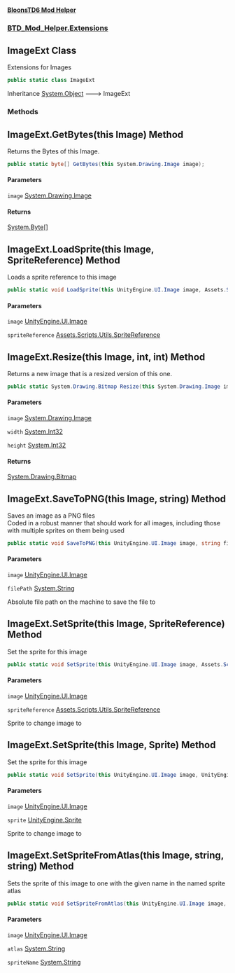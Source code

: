 #### [BloonsTD6 Mod Helper](README.md 'README')
### [BTD_Mod_Helper.Extensions](README.md#BTD_Mod_Helper.Extensions 'BTD_Mod_Helper.Extensions')

## ImageExt Class

Extensions for Images

```csharp
public static class ImageExt
```

Inheritance [System.Object](https://docs.microsoft.com/en-us/dotnet/api/System.Object 'System.Object') &#129106; ImageExt
### Methods

<a name='BTD_Mod_Helper.Extensions.ImageExt.GetBytes(thisSystem.Drawing.Image)'></a>

## ImageExt.GetBytes(this Image) Method

Returns the Bytes of this Image.

```csharp
public static byte[] GetBytes(this System.Drawing.Image image);
```
#### Parameters

<a name='BTD_Mod_Helper.Extensions.ImageExt.GetBytes(thisSystem.Drawing.Image).image'></a>

`image` [System.Drawing.Image](https://docs.microsoft.com/en-us/dotnet/api/System.Drawing.Image 'System.Drawing.Image')

#### Returns
[System.Byte](https://docs.microsoft.com/en-us/dotnet/api/System.Byte 'System.Byte')[[]](https://docs.microsoft.com/en-us/dotnet/api/System.Array 'System.Array')

<a name='BTD_Mod_Helper.Extensions.ImageExt.LoadSprite(thisUnityEngine.UI.Image,Assets.Scripts.Utils.SpriteReference)'></a>

## ImageExt.LoadSprite(this Image, SpriteReference) Method

Loads a sprite reference to this image

```csharp
public static void LoadSprite(this UnityEngine.UI.Image image, Assets.Scripts.Utils.SpriteReference spriteReference);
```
#### Parameters

<a name='BTD_Mod_Helper.Extensions.ImageExt.LoadSprite(thisUnityEngine.UI.Image,Assets.Scripts.Utils.SpriteReference).image'></a>

`image` [UnityEngine.UI.Image](https://docs.microsoft.com/en-us/dotnet/api/UnityEngine.UI.Image 'UnityEngine.UI.Image')

<a name='BTD_Mod_Helper.Extensions.ImageExt.LoadSprite(thisUnityEngine.UI.Image,Assets.Scripts.Utils.SpriteReference).spriteReference'></a>

`spriteReference` [Assets.Scripts.Utils.SpriteReference](https://docs.microsoft.com/en-us/dotnet/api/Assets.Scripts.Utils.SpriteReference 'Assets.Scripts.Utils.SpriteReference')

<a name='BTD_Mod_Helper.Extensions.ImageExt.Resize(thisSystem.Drawing.Image,int,int)'></a>

## ImageExt.Resize(this Image, int, int) Method

Returns a new image that is a resized version of this one.

```csharp
public static System.Drawing.Bitmap Resize(this System.Drawing.Image image, int width, int height);
```
#### Parameters

<a name='BTD_Mod_Helper.Extensions.ImageExt.Resize(thisSystem.Drawing.Image,int,int).image'></a>

`image` [System.Drawing.Image](https://docs.microsoft.com/en-us/dotnet/api/System.Drawing.Image 'System.Drawing.Image')

<a name='BTD_Mod_Helper.Extensions.ImageExt.Resize(thisSystem.Drawing.Image,int,int).width'></a>

`width` [System.Int32](https://docs.microsoft.com/en-us/dotnet/api/System.Int32 'System.Int32')

<a name='BTD_Mod_Helper.Extensions.ImageExt.Resize(thisSystem.Drawing.Image,int,int).height'></a>

`height` [System.Int32](https://docs.microsoft.com/en-us/dotnet/api/System.Int32 'System.Int32')

#### Returns
[System.Drawing.Bitmap](https://docs.microsoft.com/en-us/dotnet/api/System.Drawing.Bitmap 'System.Drawing.Bitmap')

<a name='BTD_Mod_Helper.Extensions.ImageExt.SaveToPNG(thisUnityEngine.UI.Image,string)'></a>

## ImageExt.SaveToPNG(this Image, string) Method

Saves an image as a PNG files  
Coded in a robust manner that should work for all images, including those with multiple sprites on them being used

```csharp
public static void SaveToPNG(this UnityEngine.UI.Image image, string filePath);
```
#### Parameters

<a name='BTD_Mod_Helper.Extensions.ImageExt.SaveToPNG(thisUnityEngine.UI.Image,string).image'></a>

`image` [UnityEngine.UI.Image](https://docs.microsoft.com/en-us/dotnet/api/UnityEngine.UI.Image 'UnityEngine.UI.Image')

<a name='BTD_Mod_Helper.Extensions.ImageExt.SaveToPNG(thisUnityEngine.UI.Image,string).filePath'></a>

`filePath` [System.String](https://docs.microsoft.com/en-us/dotnet/api/System.String 'System.String')

Absolute file path on the machine to save the file to

<a name='BTD_Mod_Helper.Extensions.ImageExt.SetSprite(thisUnityEngine.UI.Image,Assets.Scripts.Utils.SpriteReference)'></a>

## ImageExt.SetSprite(this Image, SpriteReference) Method

Set the sprite for this image

```csharp
public static void SetSprite(this UnityEngine.UI.Image image, Assets.Scripts.Utils.SpriteReference spriteReference);
```
#### Parameters

<a name='BTD_Mod_Helper.Extensions.ImageExt.SetSprite(thisUnityEngine.UI.Image,Assets.Scripts.Utils.SpriteReference).image'></a>

`image` [UnityEngine.UI.Image](https://docs.microsoft.com/en-us/dotnet/api/UnityEngine.UI.Image 'UnityEngine.UI.Image')

<a name='BTD_Mod_Helper.Extensions.ImageExt.SetSprite(thisUnityEngine.UI.Image,Assets.Scripts.Utils.SpriteReference).spriteReference'></a>

`spriteReference` [Assets.Scripts.Utils.SpriteReference](https://docs.microsoft.com/en-us/dotnet/api/Assets.Scripts.Utils.SpriteReference 'Assets.Scripts.Utils.SpriteReference')

Sprite to change image to

<a name='BTD_Mod_Helper.Extensions.ImageExt.SetSprite(thisUnityEngine.UI.Image,UnityEngine.Sprite)'></a>

## ImageExt.SetSprite(this Image, Sprite) Method

Set the sprite for this image

```csharp
public static void SetSprite(this UnityEngine.UI.Image image, UnityEngine.Sprite sprite);
```
#### Parameters

<a name='BTD_Mod_Helper.Extensions.ImageExt.SetSprite(thisUnityEngine.UI.Image,UnityEngine.Sprite).image'></a>

`image` [UnityEngine.UI.Image](https://docs.microsoft.com/en-us/dotnet/api/UnityEngine.UI.Image 'UnityEngine.UI.Image')

<a name='BTD_Mod_Helper.Extensions.ImageExt.SetSprite(thisUnityEngine.UI.Image,UnityEngine.Sprite).sprite'></a>

`sprite` [UnityEngine.Sprite](https://docs.microsoft.com/en-us/dotnet/api/UnityEngine.Sprite 'UnityEngine.Sprite')

Sprite to change image to

<a name='BTD_Mod_Helper.Extensions.ImageExt.SetSpriteFromAtlas(thisUnityEngine.UI.Image,string,string)'></a>

## ImageExt.SetSpriteFromAtlas(this Image, string, string) Method

Sets the sprite of this image to one with the given name in the named sprite atlas

```csharp
public static void SetSpriteFromAtlas(this UnityEngine.UI.Image image, string atlas, string spriteName);
```
#### Parameters

<a name='BTD_Mod_Helper.Extensions.ImageExt.SetSpriteFromAtlas(thisUnityEngine.UI.Image,string,string).image'></a>

`image` [UnityEngine.UI.Image](https://docs.microsoft.com/en-us/dotnet/api/UnityEngine.UI.Image 'UnityEngine.UI.Image')

<a name='BTD_Mod_Helper.Extensions.ImageExt.SetSpriteFromAtlas(thisUnityEngine.UI.Image,string,string).atlas'></a>

`atlas` [System.String](https://docs.microsoft.com/en-us/dotnet/api/System.String 'System.String')

<a name='BTD_Mod_Helper.Extensions.ImageExt.SetSpriteFromAtlas(thisUnityEngine.UI.Image,string,string).spriteName'></a>

`spriteName` [System.String](https://docs.microsoft.com/en-us/dotnet/api/System.String 'System.String')